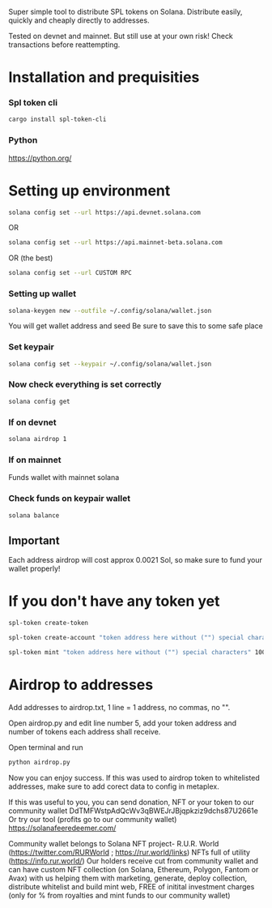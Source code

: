 Super simple tool to distribute SPL tokens on Solana.
Distribute easily, quickly and cheaply directly to addresses.

Tested on devnet and mainnet.
But still use at your own risk!
Check transactions before reattempting.



# Installation and prequisities
### Spl token cli
```bash
cargo install spl-token-cli
```

### Python
https://python.org/



# Setting up environment
```bash
solana config set --url https://api.devnet.solana.com
```
OR
```bash
solana config set --url https://api.mainnet-beta.solana.com
```
OR (the best)
```bash
solana config set --url CUSTOM RPC
```
### Setting up wallet
```bash
solana-keygen new --outfile ~/.config/solana/wallet.json
```
You will get wallet address and seed
Be sure to save this to some safe place

### Set keypair
```bash
solana config set --keypair ~/.config/solana/wallet.json
```

### Now check everything is set correctly
```bash
solana config get
```

### If on devnet
```bash
solana airdrop 1
```

### If on mainnet
Funds wallet with mainnet solana

### Check funds on keypair wallet
```bash
solana balance
```
## Important
Each address airdrop will cost approx 0.0021 Sol, so make sure to fund your wallet properly!



# If you don't have any token yet
```bash
spl-token create-token
```
```bash
spl-token create-account "token address here without ("") special characters"
```
```bash
spl-token mint "token address here without ("") special characters" 1000
```


# Airdrop to addresses

Add addresses to airdrop.txt, 1 line = 1 address, no commas, no "".

Open airdrop.py and edit line number 5, add your token address and number of tokens each address shall receive.

Open terminal and run
```bash
python airdrop.py
```

Now you can enjoy success.
If this was used to airdrop token to whitelisted addresses, make sure to add corect data to config in metaplex.


If this was useful to you, you can send donation, NFT or your token to our community wallet
DdTMFWstpAdQcWv3qBWEJrJBjqpkziz9dchs87U2661e
Or try our tool (profits go to our community wallet)
https://solanafeeredeemer.com/

Community wallet belongs to Solana NFT project- R.U.R. World (https://twitter.com/RURWorld ; https://rur.world/links)
NFTs full of utility (https://info.rur.world/)
Our holders receive cut from community wallet and can have custom NFT collection (on Solana, Ethereum, Polygon, Fantom or Avax) with us helping them with marketing, generate, deploy collection, distribute whitelist and build mint web, FREE of initital investment charges (only for % from royalties and mint funds to our community wallet)